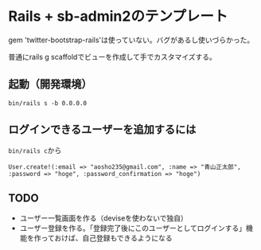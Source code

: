 # Rails + sb-admin2のテンプレート

gem 'twitter-bootstrap-rails'は使っていない。バグがあるし使いづらかった。

普通にrails g scaffoldでビューを作成して手でカスタマイズする。



## 起動（開発環境）

```
bin/rails s -b 0.0.0.0
```

## ログインできるユーザーを追加するには

`bin/rails c`から

```
User.create!(:email => "aosho235@gmail.com", :name => "青山正太郎", :password => "hoge", :password_confirmation => "hoge")
```


## TODO

- ユーザー一覧画面を作る（deviseを使わないで独自）
- ユーザー登録を作る。「登録完了後にこのユーザーとしてログインする」機能を作っておけば、自己登録もできるようになる

